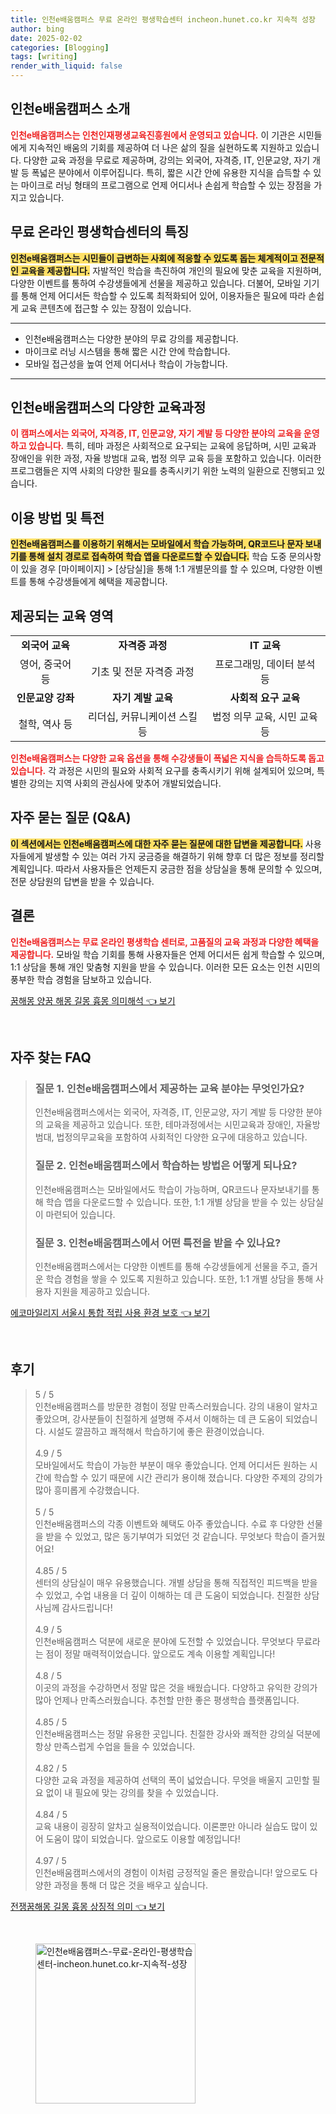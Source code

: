```yaml
---
title: 인천e배움캠퍼스 무료 온라인 평생학습센터 incheon.hunet.co.kr 지속적 성장
author: bing
date: 2025-02-02
categories: [Blogging]
tags: [writing]
render_with_liquid: false
---
```



<h2 id='인천e배움캠퍼스_소개'>인천e배움캠퍼스 소개</h2>

<p><b><span style="color: #ee2323;">인천e배움캠퍼스는 인천인재평생교육진흥원에서 운영되고 있습니다.</span></b> 이 기관은 시민들에게 지속적인 배움의 기회를 제공하여 더 나은 삶의 질을 실현하도록 지원하고 있습니다. 다양한 교육 과정을 무료로 제공하며, 강의는 외국어, 자격증, IT, 인문교양, 자기 개발 등 폭넓은 분야에서 이루어집니다. 특히, 짧은 시간 안에 유용한 지식을 습득할 수 있는 마이크로 러닝 형태의 프로그램으로 언제 어디서나 손쉽게 학습할 수 있는 장점을 가지고 있습니다.</p>

<h2 id='평생학습센터의_특징'>무료 온라인 평생학습센터의 특징</h2>

<p><b><span style="background-color: #ffe066;">인천e배움캠퍼스는 시민들이 급변하는 사회에 적응할 수 있도록 돕는 체계적이고 전문적인 교육을 제공합니다.</span></b> 자발적인 학습을 촉진하여 개인의 필요에 맞춘 교육을 지원하며, 다양한 이벤트를 통하여 수강생들에게 선물을 제공하고 있습니다. 더불어, 모바일 기기를 통해 언제 어디서든 학습할 수 있도록 최적화되어 있어, 이용자들은 필요에 따라 손쉽게 교육 콘텐츠에 접근할 수 있는 장점이 있습니다.</p>

<hr />

<ul>
    <li>인천e배움캠퍼스는 다양한 분야의 무료 강의를 제공합니다.</li>
    <li>마이크로 러닝 시스템을 통해 짧은 시간 안에 학습합니다.</li>
    <li>모바일 접근성을 높여 언제 어디서나 학습이 가능합니다.</li>
</ul>

<hr />

<h2 id='다양한_교육과정'>인천e배움캠퍼스의 다양한 교육과정</h2>

<p><b><span style="color: #ee2323;">이 캠퍼스에서는 외국어, 자격증, IT, 인문교양, 자기 계발 등 다양한 분야의 교육을 운영하고 있습니다.</span></b> 특히, 테마 과정은 사회적으로 요구되는 교육에 응답하며, 시민 교육과 장애인을 위한 과정, 자율 방범대 교육, 법정 의무 교육 등을 포함하고 있습니다. 이러한 프로그램들은 지역 사회의 다양한 필요를 충족시키기 위한 노력의 일환으로 진행되고 있습니다.</p>

<h2 id='이용_방법_및_특전'>이용 방법 및 특전</h2>

<p><b><span style="background-color: #ffe066;">인천e배움캠퍼스를 이용하기 위해서는 모바일에서 학습 가능하며, QR코드나 문자 보내기를 통해 설치 경로로 접속하여 학습 앱을 다운로드할 수 있습니다.</span></b> 학습 도중 문의사항이 있을 경우 [마이페이지] > [상담실]을 통해 1:1 개별문의를 할 수 있으며, 다양한 이벤트를 통해 수강생들에게 혜택을 제공합니다.</p>

<h2 id='제공되는_교육_영역'>제공되는 교육 영역</h2>

<table>
    <tr>
        <td style="text-align: center; height: 17px;"><b>외국어 교육</b></td>
        <td style="text-align: center; height: 17px;"><b>자격증 과정</b></td>
        <td style="text-align: center; height: 17px;"><b>IT 교육</b></td>
    </tr>
    <tr>
        <td style="text-align: center; height: 17px;">영어, 중국어 등</td>
        <td style="text-align: center; height: 17px;">기초 및 전문 자격증 과정</td>
        <td style="text-align: center; height: 17px;">프로그래밍, 데이터 분석 등</td>
    </tr>
    <tr>
        <td style="text-align: center; height: 17px;"><b>인문교양 강좌</b></td>
        <td style="text-align: center; height: 17px;"><b>자기 계발 교육</b></td>
        <td style="text-align: center; height: 17px;"><b>사회적 요구 교육</b></td>
    </tr>
    <tr>
        <td style="text-align: center; height: 17px;">철학, 역사 등</td>
        <td style="text-align: center; height: 17px;">리더십, 커뮤니케이션 스킬 등</td>
        <td style="text-align: center; height: 17px;">법정 의무 교육, 시민 교육 등</td>
    </tr>
</table>

<p><b><span style="color: #ee2323;">인천e배움캠퍼스는 다양한 교육 옵션을 통해 수강생들이 폭넓은 지식을 습득하도록 돕고 있습니다.</span></b> 각 과정은 시민의 필요와 사회적 요구를 충족시키기 위해 설계되어 있으며, 특별한 강의는 지역 사회의 관심사에 맞추어 개발되었습니다.</p>

<h2 id='FAQ'>자주 묻는 질문 (Q&A)</h2>

<p><b><span style="background-color: #ffe066;">이 섹션에서는 인천e배움캠퍼스에 대한 자주 묻는 질문에 대한 답변을 제공합니다.</span></b> 사용자들에게 발생할 수 있는 여러 가지 궁금증을 해결하기 위해 향후 더 많은 정보를 정리할 계획입니다. 따라서 사용자들은 언제든지 궁금한 점을 상담실을 통해 문의할 수 있으며, 전문 상담원의 답변을 받을 수 있습니다.</p>

<h2 id='결론'>결론</h2>

<p><b><span style="color: #ee2323;">인천e배움캠퍼스는 무료 온라인 평생학습 센터로, 고품질의 교육 과정과 다양한 혜택을 제공합니다.</span></b> 모바일 학습 기회를 통해 사용자들은 언제 어디서든 쉽게 학습할 수 있으며, 1:1 상담을 통해 개인 맞춤형 지원을 받을 수 있습니다. 이러한 모든 요소는 인천 시민의 풍부한 학습 경험을 담보하고 있습니다.</p>


<p><a class="click-button" title="꿈해몽 양꿈 해몽 길몽 흉몽 의미해석" href="https://aptwhite.github.io/posts/%EA%BF%88%ED%95%B4%EB%AA%BD-%EC%96%91%EA%BF%88-%ED%95%B4%EB%AA%BD-%EA%B8%B8%EB%AA%BD-%ED%9D%89%EB%AA%BD-%EC%9D%98%EB%AF%B8%ED%95%B4%EC%84%9D/" rel="dofollow">꿈해몽 양꿈 해몽 길몽 흉몽 의미해석 👈 보기</a></p><br>
<h2 id='자주_찾는_FAQ'>자주 찾는 FAQ</h2>
<div itemscope="" itemtype="https://schema.org/FAQPage"> 
<blockquote> 
<div itemscope="" itemprop="mainEntity" itemtype="https://schema.org/Question"> 
<h3 itemprop="name">질문 1. 인천e배움캠퍼스에서 제공하는 교육 분야는 무엇인가요?</h3> 
<div itemscope="" itemprop="acceptedAnswer" itemtype="https://schema.org/Answer"> 
<span itemprop="text"> 
<p>인천e배움캠퍼스에서는 외국어, 자격증, IT, 인문교양, 자기 계발 등 다양한 분야의 교육을 제공하고 있습니다. 또한, 테마과정에서는 시민교육과 장애인, 자율방범대, 법정의무교육을 포함하여 사회적인 다양한 요구에 대응하고 있습니다.</p> 
</span> 
</div> 
</div> 

<div itemscope="" itemprop="mainEntity" itemtype="https://schema.org/Question"> 
<h3 itemprop="name">질문 2. 인천e배움캠퍼스에서 학습하는 방법은 어떻게 되나요?</h3> 
<div itemscope="" itemprop="acceptedAnswer" itemtype="https://schema.org/Answer"> 
<span itemprop="text"> 
<p>인천e배움캠퍼스는 모바일에서도 학습이 가능하며, QR코드나 문자보내기를 통해 학습 앱을 다운로드할 수 있습니다. 또한, 1:1 개별 상담을 받을 수 있는 상담실이 마련되어 있습니다.</p> 
</span> 
</div> 
</div> 

<div itemscope="" itemprop="mainEntity" itemtype="https://schema.org/Question"> 
<h3 itemprop="name">질문 3. 인천e배움캠퍼스에서 어떤 특전을 받을 수 있나요?</h3> 
<div itemscope="" itemprop="acceptedAnswer" itemtype="https://schema.org/Answer"> 
<span itemprop="text"> 
<p>인천e배움캠퍼스에서는 다양한 이벤트를 통해 수강생들에게 선물을 주고, 즐거운 학습 경험을 쌓을 수 있도록 지원하고 있습니다. 또한, 1:1 개별 상담을 통해 사용자 지원을 제공하고 있습니다.</p> 
</span> 
</div> 
</div> 
</blockquote> 
</div>
<p><a class="click-button" title="에코마일리지 서울시 통합 적립 사용 환경 보호" href="https://aptwhite.github.io/posts/%EC%97%90%EC%BD%94%EB%A7%88%EC%9D%BC%EB%A6%AC%EC%A7%80-%EC%84%9C%EC%9A%B8%EC%8B%9C-%ED%86%B5%ED%95%A9-%EC%A0%81%EB%A6%BD-%EC%82%AC%EC%9A%A9-%ED%99%98%EA%B2%BD-%EB%B3%B4%ED%98%B8/" rel="dofollow">에코마일리지 서울시 통합 적립 사용 환경 보호 👈 보기</a></p><br>
<h2 id='후기'>후기</h2>
<div itemscope itemtype="https://schema.org/Product">
  <blockquote>
  <div itemprop="review" itemscope itemtype="https://schema.org/Review">
      <div itemprop="reviewRating" itemscope itemtype="https://schema.org/Rating"> <span itemprop="ratingValue">5</span> / <span itemprop="bestRating">5</span> </div>
      <span itemprop="reviewBody">인천e배움캠퍼스를 방문한 경험이 정말 만족스러웠습니다. 강의 내용이 알차고 좋았으며, 강사분들이 친절하게 설명해 주셔서 이해하는 데 큰 도움이 되었습니다. 시설도 깔끔하고 쾌적해서 학습하기에 좋은 환경이었습니다.</span>
  </div>
  <br>
  <div itemprop="review" itemscope itemtype="https://schema.org/Review">
      <div itemprop="reviewRating" itemscope itemtype="https://schema.org/Rating"> <span itemprop="ratingValue">4.9</span> / <span itemprop="bestRating">5</span> </div>
      <span itemprop="reviewBody">모바일에서도 학습이 가능한 부분이 매우 좋았습니다. 언제 어디서든 원하는 시간에 학습할 수 있기 때문에 시간 관리가 용이해 졌습니다. 다양한 주제의 강의가 많아 흥미롭게 수강했습니다.</span>
  </div>
  <br>
  <div itemprop="review" itemscope itemtype="https://schema.org/Review">
      <div itemprop="reviewRating" itemscope itemtype="https://schema.org/Rating"> <span itemprop="ratingValue">5</span> / <span itemprop="bestRating">5</span> </div>
      <span itemprop="reviewBody">인천e배움캠퍼스의 각종 이벤트와 혜택도 아주 좋았습니다. 수료 후 다양한 선물을 받을 수 있었고, 많은 동기부여가 되었던 것 같습니다. 무엇보다 학습이 즐거웠어요!</span>
  </div>
  <br>
  <div itemprop="review" itemscope itemtype="https://schema.org/Review">
      <div itemprop="reviewRating" itemscope itemtype="https://schema.org/Rating"> <span itemprop="ratingValue">4.85</span> / <span itemprop="bestRating">5</span> </div>
      <span itemprop="reviewBody">센터의 상담실이 매우 유용했습니다. 개별 상담을 통해 직접적인 피드백을 받을 수 있었고, 수업 내용을 더 깊이 이해하는 데 큰 도움이 되었습니다. 친절한 상담사님께 감사드립니다!</span>
  </div>
  <br>
  <div itemprop="review" itemscope itemtype="https://schema.org/Review">
      <div itemprop="reviewRating" itemscope itemtype="https://schema.org/Rating"> <span itemprop="ratingValue">4.9</span> / <span itemprop="bestRating">5</span> </div>
      <span itemprop="reviewBody">인천e배움캠퍼스 덕분에 새로운 분야에 도전할 수 있었습니다. 무엇보다 무료라는 점이 정말 매력적이었습니다. 앞으로도 계속 이용할 계획입니다!</span>
  </div>
  <br>
  <div itemprop="review" itemscope itemtype="https://schema.org/Review">
      <div itemprop="reviewRating" itemscope itemtype="https://schema.org/Rating"> <span itemprop="ratingValue">4.8</span> / <span itemprop="bestRating">5</span> </div>
      <span itemprop="reviewBody">이곳의 과정을 수강하면서 정말 많은 것을 배웠습니다. 다양하고 유익한 강의가 많아 언제나 만족스러웠습니다. 추천할 만한 좋은 평생학습 플랫폼입니다.</span>
  </div>
  <br>
  <div itemprop="review" itemscope itemtype="https://schema.org/Review">
      <div itemprop="reviewRating" itemscope itemtype="https://schema.org/Rating"> <span itemprop="ratingValue">4.85</span> / <span itemprop="bestRating">5</span> </div>
      <span itemprop="reviewBody">인천e배움캠퍼스는 정말 유용한 곳입니다. 친절한 강사와 쾌적한 강의실 덕분에 항상 만족스럽게 수업을 들을 수 있었습니다.</span>
  </div>
  <br>
  <div itemprop="review" itemscope itemtype="https://schema.org/Review">
      <div itemprop="reviewRating" itemscope itemtype="https://schema.org/Rating"> <span itemprop="ratingValue">4.82</span> / <span itemprop="bestRating">5</span> </div>
      <span itemprop="reviewBody">다양한 교육 과정을 제공하여 선택의 폭이 넓었습니다. 무엇을 배울지 고민할 필요 없이 내 필요에 맞는 강의를 찾을 수 있었습니다.</span>
  </div>
  <br>
  <div itemprop="review" itemscope itemtype="https://schema.org/Review">
      <div itemprop="reviewRating" itemscope itemtype="https://schema.org/Rating"> <span itemprop="ratingValue">4.84</span> / <span itemprop="bestRating">5</span> </div>
      <span itemprop="reviewBody">교육 내용이 굉장히 알차고 실용적이었습니다. 이론뿐만 아니라 실습도 많이 있어 도움이 많이 되었습니다. 앞으로도 이용할 예정입니다!</span>
  </div>
  <br>
  <div itemprop="review" itemscope itemtype="https://schema.org/Review">
      <div itemprop="reviewRating" itemscope itemtype="https://schema.org/Rating"> <span itemprop="ratingValue">4.97</span> / <span itemprop="bestRating">5</span> </div>
      <span itemprop="reviewBody">인천e배움캠퍼스에서의 경험이 이처럼 긍정적일 줄은 몰랐습니다! 앞으로도 다양한 과정을 통해 더 많은 것을 배우고 싶습니다.</span>
  </div>
  </blockquote>
</div>
<p><a class="click-button" title="전쟁꿈해몽 길몽 흉몽 상징적 의미" href="https://aptwhite.github.io/posts/%EC%A0%84%EC%9F%81%EA%BF%88%ED%95%B4%EB%AA%BD-%EA%B8%B8%EB%AA%BD-%ED%9D%89%EB%AA%BD-%EC%83%81%EC%A7%95%EC%A0%81-%EC%9D%98%EB%AF%B8/" rel="dofollow">전쟁꿈해몽 길몽 흉몽 상징적 의미 👈 보기</a></p><br>
<figure class="image"><img src="https://aptwhite.github.io/assets/img/thumbnail/인천e배움캠퍼스-무료-온라인-평생학습센터-incheon.hunet.co.kr-지속적-성장.webp" alt="인천e배움캠퍼스-무료-온라인-평생학습센터-incheon.hunet.co.kr-지속적-성장" width="256" height="256"></figure>